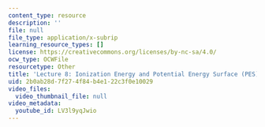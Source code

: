 ```yaml
---
content_type: resource
description: ''
file: null
file_type: application/x-subrip
learning_resource_types: []
license: https://creativecommons.org/licenses/by-nc-sa/4.0/
ocw_type: OCWFile
resourcetype: Other
title: 'Lecture 8: Ionization Energy and Potential Energy Surface (PES) captions'
uid: 2b0ab28d-7f27-4f84-b4e1-22c3f0e10029
video_files:
  video_thumbnail_file: null
video_metadata:
  youtube_id: LV3l9yqJwio
---
```

